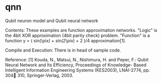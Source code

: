 # qnn
Qubit neuron model and Qubit neural network

Contents:
These examples are function approximation networks.
"Logic" is the 4bit XOR approximation (4bit parity check) problem.
"Function" is a function y = ( sin(\pi*x) + sin(2\pi*x) + 2 )/4 approximation[1].

Compile and Execution:
There is in head of sample code.

Reference:
[1] Kouda, N., Matsui, N., Nishimura, H. and Peper, F.: 
    Qubit Neural Network and Its Efficiency, 
    Proceedings of Knowledge- Based Intelligent Information Engineering Systems (KES2003), 
    LNAI-2774, pp. 304 310, Springer-Verlag, 2003.

